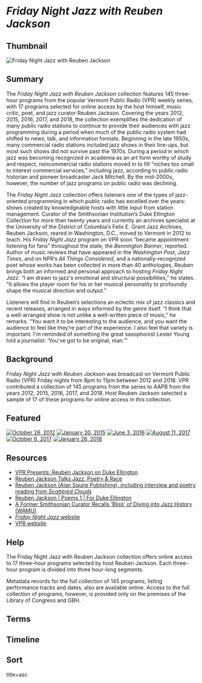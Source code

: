 # *Friday Night Jazz with Reuben Jackson*

## Thumbnail

![Friday Night Jazz with Reuben Jackson](https://s3.amazonaws.com/americanarchive.org/special-collections/Reuben.jpg "Friday Night Jazz")

## Summary

The *Friday Night Jazz with Reuben Jackson* collection features 145 three-hour programs from the popular Vermont Public Radio (VPR) weekly series, with 17 programs selected for online access by the host himself, music critic, poet, and jazz curator Reuben Jackson. Covering the years 2012, 2015, 2016, 2017, and 2018, the collection exemplifies the dedication of many public radio stations to continue to provide their audiences with jazz programming during a period when much of the public radio system had shifted to news, talk, and information formats. Beginning in the late 1950s, many commercial radio stations included jazz shows in their line-ups, but most such shows did not survive past the 1970s. During a period in which jazz was becoming recognized in academia as an art form worthy of study and respect, noncommercial radio stations moved in to fill “niches too small to interest commercial services,” including jazz, according to public radio historian and pioneer broadcaster Jack Mitchell. By the mid-2000s, however, the number of jazz programs on public radio was declining. 

The *Friday Night Jazz* collection offers listeners one of the types of jazz-oriented programming in which public radio has excelled over the years: shows created by knowledgeable hosts with little input from station management. Curator of the Smithsonian Institution’s Duke Ellington Collection for more than twenty years and currently an archives specialist at the University of the District of Columbia’s Felix E. Grant Jazz Archives, Reuben Jackson, reared in Washington, D.C., moved to Vermont in 2012 to teach. His *Friday Night Jazz* program on VPR soon “became appointment listening for fans” throughout the state, the *Bennington Banner*, reported. Author of music reviews that have appeared in the *Washington Post*, *Jazz Times*, and on NPR’s *All Things Considered*, and a nationally-recognized poet whose works has been collected in more than 40 anthologies, Reuben brings both an informed and personal approach to hosting *Friday Night Jazz*. “I am drawn to jazz's emotional and structural possibilities,” he states. “It allows the player room for his or her musical personality to profoundly shape the musical direction and output.” 

Listeners will find in Reuben’s selections an eclectic mix of jazz classics and recent releases, arranged in ways informed by the genre itself. “I think that a well-arranged show is not unlike a well-written piece of music,” he remarks. “You want it to be interesting to the audience, and you want the audience to feel like they’re part of the experience. I also feel that variety is important. I'm reminded of something the great saxophonist Lester Young told a journalist: ‘You've got to be original, man.’”    

## Background

*Friday Night Jazz with Reuben Jackson* was broadcast on Vermont Public Radio (VPR) Friday nights from 8pm to 11pm between 2012 and 2018. VPR contributed a collection of 145 programs from the series to AAPB from the years 2012, 2015, 2016, 2017, and 2018. Host Reuben Jackson selected a sample of 17 of these programs for online access in this collection.

## Featured

[![October 26, 2012](https://s3.amazonaws.com/americanarchive.org/special-collections/aapb_tile.png)](/catalog/cpb-aacip_527-862b854m0m)
[![January 30, 2015](https://s3.amazonaws.com/americanarchive.org/special-collections/aapb_tile.png)](/catalog/cpb-aacip_527-xp6tx36g89)
[![June 3, 2016](https://s3.amazonaws.com/americanarchive.org/special-collections/aapb_tile.png)](/catalog/cpb-aacip_527-pk06w97j9x)
[![August 11, 2017](https://s3.amazonaws.com/americanarchive.org/special-collections/aapb_tile.png)](/catalog/cpb-aacip_527-6t0gt5gg4f)
[![October 6, 2017](https://s3.amazonaws.com/americanarchive.org/special-collections/aapb_tile.png)](/catalog/cpb-aacip_527-jm23b5xh14)
[![January 26, 2018](https://s3.amazonaws.com/americanarchive.org/special-collections/aapb_tile.png)](/catalog/cpb-aacip_527-6t0gt5gg4f)
 
## Resources

- [VPR Presents: Reuben Jackson on Duke Ellington](https://archive.vpr.org/vpr-presents/vpr-presents-reuben-jackson-on-duke-ellington/) 
- [Reuben Jackson Talks Jazz, Poetry & Race](https://vimeo.com/232782674)
- [Reuben Jackson (Alan Squire Publishing), including interview and poetry reading from *Scattered Clouds*](https://alansquirepublishing.com/book-authors/reuben-jackson/) 
- [Reuben Jackson | Poems 1 | For Duke Ellington](https://www.youtube.com/watch?v=MueGNgJSVlI) 
- [A Former Smithsonian Curator Recalls ‘Bliss’ of Diving into Jazz History (WAMU)](https://wamu.org/story/16/09/19/listen_reuben_jackson_on_how_a_museum_comes_together/) 
- [*Friday Night Jazz* website]( https://www.vpr.org/programs/friday-night-jazz-vpr)  
- [VPR website]( https://www.vpr.org/#stream/0) 

## Help

The Friday Night Jazz with Reuben Jackson collection offers online access to 17 three-hour programs selected by host Reuben Jackson. Each three-hour program is divided into three hour-long segments. 

Metadata records for the full collection of 145 programs, listing performance tracks and dates, also are available online. Access to the full collection of programs, however, is provided only on the premises of the Library of Congress and GBH. 

## Terms 

## Timeline

## Sort

title+asc
